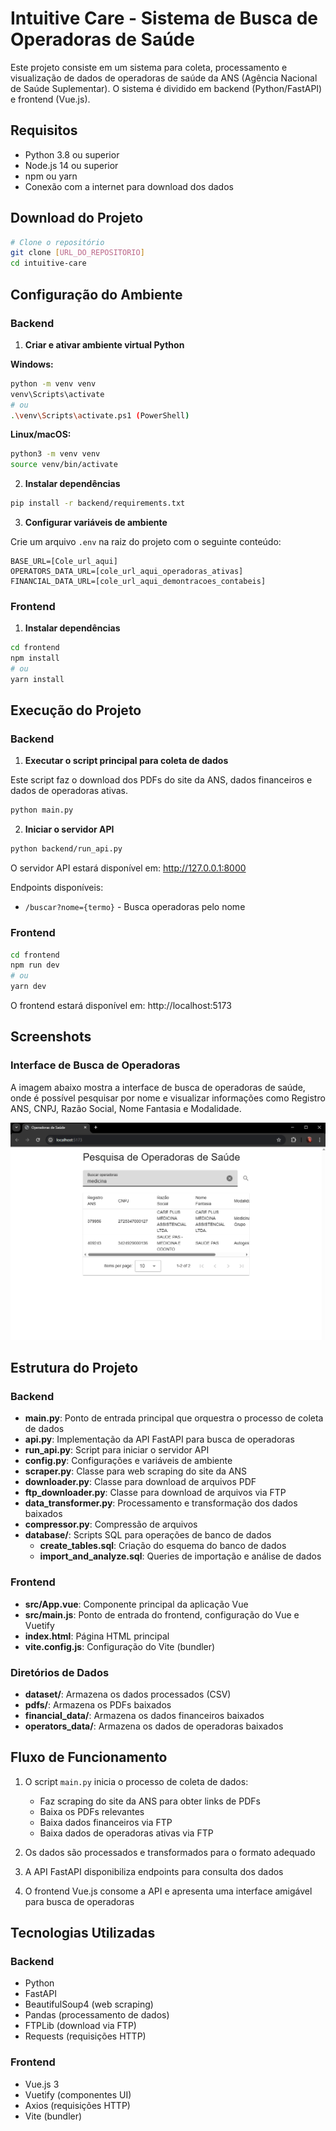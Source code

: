 # Intuitive Care - Sistema de Busca de Operadoras de Saúde

Este projeto consiste em um sistema para coleta, processamento e visualização de dados de operadoras de saúde da ANS (Agência Nacional de Saúde Suplementar). O sistema é dividido em backend (Python/FastAPI) e frontend (Vue.js).

## Requisitos

- Python 3.8 ou superior
- Node.js 14 ou superior
- npm ou yarn
- Conexão com a internet para download dos dados

## Download do Projeto

```bash
# Clone o repositório
git clone [URL_DO_REPOSITORIO]
cd intuitive-care
```

## Configuração do Ambiente

### Backend

1. **Criar e ativar ambiente virtual Python**

**Windows:**
```bash
python -m venv venv
venv\Scripts\activate
# ou
.\venv\Scripts\activate.ps1 (PowerShell)
```

**Linux/macOS:**
```bash
python3 -m venv venv
source venv/bin/activate
```

2. **Instalar dependências**
```bash
pip install -r backend/requirements.txt
```

3. **Configurar variáveis de ambiente**

Crie um arquivo `.env` na raiz do projeto com o seguinte conteúdo:
```
BASE_URL=[Cole_url_aqui]
OPERATORS_DATA_URL=[cole_url_aqui_operadoras_ativas]
FINANCIAL_DATA_URL=[cole_url_aqui_demontracoes_contabeis]
```

### Frontend

1. **Instalar dependências**
```bash
cd frontend
npm install
# ou
yarn install
```

## Execução do Projeto

### Backend

1. **Executar o script principal para coleta de dados**

Este script faz o download dos PDFs do site da ANS, dados financeiros e dados de operadoras ativas.

```bash
python main.py
```

2. **Iniciar o servidor API**

```bash
python backend/run_api.py
```

O servidor API estará disponível em: http://127.0.0.1:8000

Endpoints disponíveis:
- `/buscar?nome={termo}` - Busca operadoras pelo nome

### Frontend

```bash
cd frontend
npm run dev
# ou
yarn dev
```

O frontend estará disponível em: http://localhost:5173

## Screenshots

### Interface de Busca de Operadoras

A imagem abaixo mostra a interface de busca de operadoras de saúde, onde é possível pesquisar por nome e visualizar informações como Registro ANS, CNPJ, Razão Social, Nome Fantasia e Modalidade.

![Interface de Busca de Operadoras](./images/operadoras_search.png)

## Estrutura do Projeto

### Backend

- **main.py**: Ponto de entrada principal que orquestra o processo de coleta de dados
- **api.py**: Implementação da API FastAPI para busca de operadoras
- **run_api.py**: Script para iniciar o servidor API
- **config.py**: Configurações e variáveis de ambiente
- **scraper.py**: Classe para web scraping do site da ANS
- **downloader.py**: Classe para download de arquivos PDF
- **ftp_downloader.py**: Classe para download de arquivos via FTP
- **data_transformer.py**: Processamento e transformação dos dados baixados
- **compressor.py**: Compressão de arquivos
- **database/**: Scripts SQL para operações de banco de dados
  - **create_tables.sql**: Criação do esquema do banco de dados
  - **import_and_analyze.sql**: Queries de importação e análise de dados

### Frontend

- **src/App.vue**: Componente principal da aplicação Vue
- **src/main.js**: Ponto de entrada do frontend, configuração do Vue e Vuetify
- **index.html**: Página HTML principal
- **vite.config.js**: Configuração do Vite (bundler)

### Diretórios de Dados

- **dataset/**: Armazena os dados processados (CSV)
- **pdfs/**: Armazena os PDFs baixados
- **financial_data/**: Armazena os dados financeiros baixados
- **operators_data/**: Armazena os dados de operadoras baixados

## Fluxo de Funcionamento

1. O script `main.py` inicia o processo de coleta de dados:
   - Faz scraping do site da ANS para obter links de PDFs
   - Baixa os PDFs relevantes
   - Baixa dados financeiros via FTP
   - Baixa dados de operadoras ativas via FTP

2. Os dados são processados e transformados para o formato adequado

3. A API FastAPI disponibiliza endpoints para consulta dos dados

4. O frontend Vue.js consome a API e apresenta uma interface amigável para busca de operadoras

## Tecnologias Utilizadas

### Backend
- Python
- FastAPI
- BeautifulSoup4 (web scraping)
- Pandas (processamento de dados)
- FTPLib (download via FTP)
- Requests (requisições HTTP)

### Frontend
- Vue.js 3
- Vuetify (componentes UI)
- Axios (requisições HTTP)
- Vite (bundler)